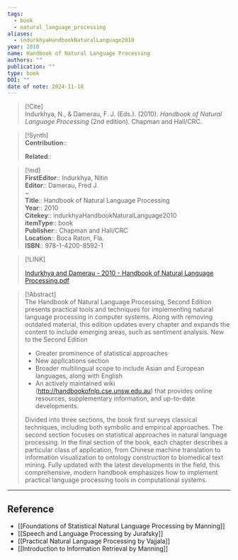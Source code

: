 ```yaml
---
tags:
  - book
  - natural_language_processing
aliases:
  - indurkhyaHandbookNaturalLanguage2010
year: 2010
name: Handbook of Natural Language Processing
authors: ""
publication: ""
type: book
DOI: ""
date of note: 2024-11-18
---
```


> [!Cite]  
> Indurkhya, N., & Damerau, F. J. (Eds.). (2010). _Handbook of Natural Language Processing_ (2nd edition). Chapman and Hall/CRC.

>[!Synth]  
>**Contribution**::  
>  
>**Related**::   
>  
  
>[!md]  
> **FirstEditor**:: Indurkhya, Nitin  
> **Editor**:: Damerau, Fred J.  
~  
> **Title**:: Handbook of Natural Language Processing  
> **Year**:: 2010  
> **Citekey**:: indurkhyaHandbookNaturalLanguage2010  
> **itemType**:: book  
> **Publisher**:: Chapman and Hall/CRC  
> **Location**:: Boca Raton, Fla.  
> **ISBN**:: 978-1-4200-8592-1  

> [!LINK]  
> 
> [Indurkhya and Damerau - 2010 - Handbook of Natural Language Processing.pdf](file:///Users/lukexie/Zotero/storage/H6T2BCGX/Indurkhya%20and%20Damerau%20-%202010%20-%20Handbook%20of%20Natural%20Language%20Processing.pdf) 
>  

> [!Abstract]  
> The Handbook of Natural Language Processing, Second Edition presents practical tools and techniques for implementing natural language processing in computer systems. Along with removing outdated material, this edition updates every chapter and expands the content to include emerging areas, such as sentiment analysis.
New to the Second Edition
> - Greater prominence of statistical approaches
> - New applications section
> - Broader multilingual scope to include Asian and European languages, along with English
> - An actively maintained wiki (http://handbookofnlp.cse.unsw.edu.au) that provides online resources, supplementary information, and up-to-date developments.
>
>Divided into three sections, the book first surveys classical techniques, including both symbolic and empirical approaches. The second section focuses on statistical approaches in natural language processing. In the final section of the book, each chapter describes a particular class of application, from Chinese machine translation to information visualization to ontology construction to biomedical text mining. Fully updated with the latest developments in the field, this comprehensive, modern handbook emphasizes how to implement practical language processing tools in computational systems.  

-----
## Reference
  
- [[Foundations of Statistical Natural Language Processing by Manning]]
- [[Speech and Language Processing by Jurafsky]]
- [[Practical Natural Language Processing by Vajjala]]
- [[Introduction to Information Retrieval by Manning]]